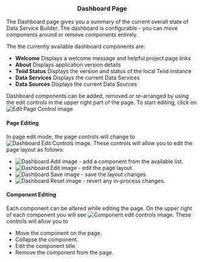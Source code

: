 ### <p style="text-align: center">Dashboard Page</p>

The Dashboard page gives you a summary of the current overall state of Data Service Builder.  The dashboard is configurable - you can move components around or remove components entirely.

The the currently available dashboard components are:

* __Welcome__  Displays a welcome message and helpful project page links
* __About__  Displays application version details 
* __Teiid Status__  Displays the version and status of the local Teiid instance 
* __Data Services__  Displays the current Data Services 
* __Data Sources__  Displays the current Data Sources

Dashboard components can be added, removed or re-arranged by using the edit controls in the upper right part of the page.  To start editing, click on ![Edit Page Control image](images/DashboardEdit.png "Edit Page control")

#### Page Editing
In page edit mode, the page controls will change to ![Dashboard Edit Controls image](images/DashboardAllControls.png "Dashboard edit controls").  These controls will allow you to edit the page layout as follows:

* ![Dashboard Add image](images/DashboardAddControl.png "Dashboard add") - add a component from the available list.
* ![Dashboard Edit image](images/DashboardEditControl.png "Dashboard edit") - edit the page layout.
* ![Dashboard Save image](images/DashboardSaveControl.png "Dashboard save") - save the layout changes.
* ![Dashboard Reset image](images/DashboardResetControl.png "Dashboard reset") - revert any in-process changes.

#### Component Editing
Each component can be altered while editing the page.  On the upper right of each component you will see ![Component edit controls image](images/DashboardWidgetControls.png "Component edit controls").  These controls will allow you to

* Move the component on the page.
* Collapse the component.
* Edit the component title.
* Remove the component from the page.

